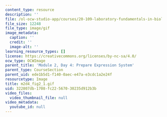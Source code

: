 ```yaml
---
content_type: resource
description: ''
file: /ol-ocw-studio-app/courses/20-109-laboratory-fundamentals-in-biological-engineering-spring-2010/322807db1708fc22567030235d912b3b_m2d4_fig2_1.gif
file_size: 12248
file_type: image/gif
image_metadata:
  caption: ''
  credit: ''
  image-alt: ''
learning_resource_types: []
license: https://creativecommons.org/licenses/by-nc-sa/4.0/
ocw_type: OCWImage
parent_title: 'Module 2, Day 4: Prepare Expression System'
parent_type: CourseSection
parent_uid: ede1b5d1-f140-0aec-e47a-e3cdc1a2e24f
resourcetype: Image
title: m2d4_fig2_1.gif
uid: 322807db-1708-fc22-5670-30235d912b3b
video_files:
  video_thumbnail_file: null
video_metadata:
  youtube_id: null
---
```


